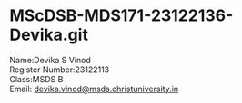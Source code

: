 # MScDSB-MDS171-23122136-Devika.git

Name:Devika S Vinod   
Register Number:23122113   
Class:MSDS B   
Email: devika.vinod@msds.christuniversity.in
